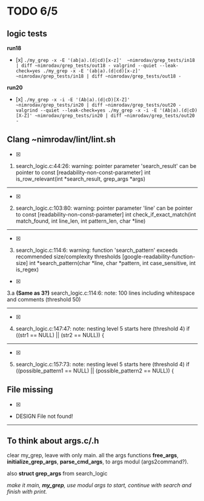 # TODO 6/5

## logic tests 
**run18**
- [x] 
`./my_grep -x -E '(ab|a).(d|cd)[x-z]' 
~nimrodav/grep_tests/in18 | diff ~nimrodav/grep_tests/out18 -
valgrind --quiet --leak-check=yes ./my_grep -x -E '(ab|a).(d|cd)[x-z]' ~nimrodav/grep_tests/in18 | diff ~nimrodav/grep_tests/out18 -`

**run20**
- [x] 
`./my_grep -x -i -E '(Ab|a).(d|cD)[X-Z]' ~nimrodav/grep_tests/in20 | diff ~nimrodav/grep_tests/out20 -
valgrind --quiet --leak-check=yes ./my_grep -x -i -E '(Ab|a).(d|cD)[X-Z]' ~nimrodav/grep_tests/in20 | diff ~nimrodav/grep_tests/out20 -`

## Clang ~nimrodav/lint/lint.sh
- [x] 
1) search_logic.c:44:26: warning: pointer parameter 'search_result' can be pointer to const [readability-non-const-parameter]
int is_row_relevant(int *search_result, grep_args *args)
---
- [x] 
2)  search_logic.c:103:80: warning: pointer parameter 'line' can be pointer to const [readability-non-const-parameter]
int check_if_exact_match(int match_found, int line_len, int pattern_len, char *line)
---
- [x] 
3) search_logic.c:114:6: warning: function 'search_pattern' exceeds recommended size/complexity thresholds [google-readability-function-size]
int *search_pattern(char *line, char *pattern, int case_sensitive, int is_regex)

- [x] 
3.a **(Same as 3?)** search_logic.c:114:6: note: 100 lines including whitespace and comments (threshold 50) 

---
- [x] 
4) search_logic.c:147:47: note: nesting level 5 starts here (threshold 4)
        if ((str1 == NULL) || (str2 == NULL)) { 

---
- [x] 
5) search_logic.c:157:73: note: nesting level 5 starts here (threshold 4)
        if ((possible_pattern1 == NULL) || (possible_pattern2 == NULL)) {



## File missing

- [x] 
- DESIGN File not found!

___


## To think about args.c/.h
clear my_grep, leave with only main. all the args functions 
**free_args**,
**initialize_grep_args**,
**parse_cmd_args**,
to args modul (args2command?).


also **struct grep_args** from search_logic 

*make it main, **my_grep**, use modul args to start, continue with search and finish with print.*
